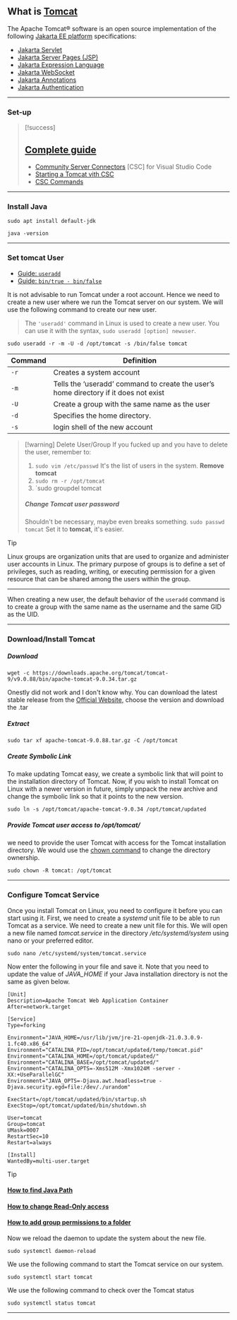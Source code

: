 ## What is [Tomcat](https://tomcat.apache.org/)


The Apache Tomcat® software is an open source implementation of the following  [Jakarta EE platform](https://projects.eclipse.org/projects/ee4j.jakartaee-platform) specifications:
- [Jakarta Servlet](https://projects.eclipse.org/projects/ee4j.servlet)
- [Jakarta Server Pages (JSP)](https://projects.eclipse.org/projects/ee4j.jsp)
- [Jakarta Expression Language](https://projects.eclipse.org/projects/ee4j.el)
- [Jakarta WebSocket](https://projects.eclipse.org/projects/ee4j.websocket)
- [Jakarta Annotations](https://projects.eclipse.org/projects/ee4j.ca)
- [Jakarta Authentication](https://projects.eclipse.org/projects/ee4j.authentication) 


---
### Set-up

> [!success]
> ## [Complete guide](https://www.digitalocean.com/community/tutorials/install-tomcat-on-linux)
> - [Community Server Connectors](https://marketplace.visualstudio.com/items?itemName=redhat.vscode-community-server-connector) \[CSC\] for Visual  Studio Code
> - [Starting a Tomcat vith CSC](https://stackoverflow.com/questions/74388409/how-to-start-a-tomcat-8-5-server-on-vsc-using-community-server-connector-extensi)
> - [CSC Commands](https://github.com/redhat-developer/vscode-rsp-ui#available-commands)

---
### Install Java

```
sudo apt install default-jdk
```

```
java -version
```

---
### Set tomcat User

- [Guide: `useradd`](https://linuxize.com/post/how-to-create-users-in-linux-using-the-useradd-command/)
- [Guide: `bin/true - bin/false`](https://www.baeldung.com/linux/bin-true-bin-false-commands)

It is not advisable to run Tomcat under a root account. Hence we need to create a new user where we run the Tomcat server on our system. We will use the following command to create our new user.
> The `'useradd'` command in Linux is used to create a new user. You can use it with the syntax, `sudo useradd [option] newuser`.

```
sudo useradd -r -m -U -d /opt/tomcat -s /bin/false tomcat
```

| Command | Definition                                                                           |
| ------- | ------------------------------------------------------------------------------------ |
| `-r`    | Creates a system account                                                             |
| `-m`    | Tells the ‘useradd’ command to create the user’s home directory if it does not exist |
| `-U`    | Create a group with the same name as the user                                        |
| `-d`    | Specifies the home directory.                                                        |
| `-s`    | login shell of the new account                                                       |

> [!warning] Delete User/Group
> If you fucked up and you have to delete the user, remember to:
> 1. `sudo vim /etc/passwd`
>    It's the list of users in the system. **Remove tomcat**
>2. `sudo rm -r /opt/tomcat`
>3. `sudo groupdel tomcat
> 
> ##### Change Tomcat user password
> Shouldn't be necessary, maybe even breaks something.
> `sudo passwd tomcat`
> Set it to **tomcat**, it's easier.

> [!tip]
> Linux groups are organization units that are used to organize and administer user accounts in Linux. The primary purpose of groups is to define a set of privileges, such as reading, writing, or executing permission for a given resource that can be shared among the users within the group.
> 
> ---
> 
> When creating a new user, the default behavior of the `useradd` command is to create a group with the same name as the username and the same GID as the UID.

---
### Download/Install Tomcat
##### Download
```
wget -c https://downloads.apache.org/tomcat/tomcat-9/v9.0.88/bin/apache-tomcat-9.0.34.tar.gz
```

Onestly did not work and I don't know why. You can download the latest stable release from the [Official Website](https://downloads.apache.org/tomcat/), choose the version and download the .tar

##### Extract
```
sudo tar xf apache-tomcat-9.0.88.tar.gz -C /opt/tomcat
```

##### Create Symbolic Link
To make updating Tomcat easy, we create a symbolic link that will point to the installation directory of Tomcat.
Now, if you wish to install Tomcat on Linux with a newer version in future, simply unpack the new archive and change the symbolic link so that it points to the new version.
```
sudo ln -s /opt/tomcat/apache-tomcat-9.0.34 /opt/tomcat/updated
```

##### Provide Tomcat user access to /opt/tomcat/
we need to provide the user Tomcat with access for the Tomcat installation directory. We would use the [chown command](https://www.digitalocean.com/community/tutorials/linux-chown-command-examples) to change the directory ownership.
```
sudo chown -R tomcat: /opt/tomcat
```

---
### Configure Tomcat Service
Once you install Tomcat on Linux, you need to configure it before you can start using it.
First, we need to create a _systemd_ unit file to be able to run Tomcat as a service.
We need to create a new unit file for this.
We will open a new file named _tomcat.service_ in the directory _/etc/systemd/system_ using nano or your preferred editor.
```
sudo nano /etc/systemd/system/tomcat.service
```

Now enter the following in your file and save it. Note that you need to update the value of _JAVA_HOME_ if your Java installation directory is not the same as given below.
```
[Unit]
Description=Apache Tomcat Web Application Container
After=network.target

[Service]
Type=forking

Environment="JAVA_HOME=/usr/lib/jvm/jre-21-openjdk-21.0.3.0.9-1.fc40.x86_64"
Environment="CATALINA_PID=/opt/tomcat/updated/temp/tomcat.pid"
Environment="CATALINA_HOME=/opt/tomcat/updated/"
Environment="CATALINA_BASE=/opt/tomcat/updated/"
Environment="CATALINA_OPTS=-Xms512M -Xmx1024M -server -XX:+UseParallelGC"
Environment="JAVA_OPTS=-Djava.awt.headless=true -Djava.security.egd=file:/dev/./urandom"

ExecStart=/opt/tomcat/updated/bin/startup.sh
ExecStop=/opt/tomcat/updated/bin/shutdown.sh

User=tomcat
Group=tomcat
UMask=0007
RestartSec=10
Restart=always

[Install]
WantedBy=multi-user.target
```

> [!tip]
> #### [How to find Java Path](https://www.scaler.com/topics/how-to-find-java-path-in-linux/)
> #### [How to change Read-Only access](https://www.pluralsight.com/blog/it-ops/linux-file-permissions)
> #### [How to add group permissions to a folder](https://serverfault.com/questions/136826/add-group-rwx-permissions-to-a-folder)


Now we reload the daemon to update the system about the new file.
```
sudo systemctl daemon-reload
```

We use the following command to start the Tomcat service on our system.
```
sudo systemctl start tomcat
```

We use the following command to check over the Tomcat status
```
sudo systemctl status tomcat
```

---


